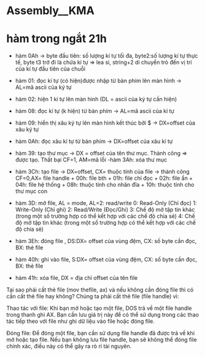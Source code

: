 # Assembly__KMA
# hàm trong ngắt 21h
- hàm 0Ah -> byte đầu tiên: số lượng kí tự tối đa, byte2:số lượng kí tự thực tế, byte t3 trở đi là chứa kí tự => lea si, string+2 di chuyển trỏ đến vị trí của kí tự đầu tiên của chuỗi

- hàm 01: đọc kí tự (có hiện)được nhập từ bàn phím lên màn hình -> AL=mã ascii của ký tự
- hàm 02: hiện 1 kí tự lên màn hình (DL = ascii của ký tự cần hiện)
- hàm 08: đọc kí tự (k hiện) từ bàn phím -> AL=mã ascii của kí tự
- hàm 09: hiển thị xâu ký tự lên màn hình kết thúc bởi $ -> DX=offset của xâu ký tự
- hàm 0Ah: đọc xâu kí tự từ bàn phím -> DX=offset của xâu kí tự

- hàm 39: tạo thư mục -> DX = offset của tên thư mục. Thành công => được tạo. Thất bại CF=1, AM=mã lỗi
-hàm 3Ah: xóa thư mục

- hàm 3Ch: tạo file -> DX=offset, CX= thuộc tính của file -> thành công CF=0,AX= file handle
      + 00h: file bth
      + 01h: file chỉ đọc
      + 02h: file ẩn
      + 04h: file hệ thống
      + 08h: thuộc tính cho nhãn đĩa
      + 10h: thuộc tính cho thư mục con

- hàm 3D: mở file, AL = mode, AL=2: read/write
      0: Read-Only (Chỉ đọc)
      1: Write-Only (Chỉ ghi)
      2: Read/Write (Đọc/Ghi)
      3: Chế độ mở tập tin khác (trong một số trường hợp có thể kết hợp với các chế độ chia sẻ)
      4: Chế độ mở tập tin khác (trong một số trường hợp có thể kết hợp với các chế độ chia sẻ)

- hàm 3Eh: đóng file , DS:DX= offset của vùng đệm, CX: số byte cần đọc, BX: thẻ file

- hàm 40h: ghi vào file, S:DX= offset của vùng đệm, CX: số byte cần đọc, BX: thẻ file
- hàm 41h: xóa file, DX = địa chỉ offset của tên file


Tại sao phải cất thẻ file (mov thefile, ax) và nếu không cần đóng file thì có cần cất thẻ file hay không?
Chúng ta phải cất thẻ file (file handle) vì:

Thao tác với file: Khi bạn mở hoặc tạo một file, DOS trả về một file handle trong thanh ghi AX. Bạn cần lưu giá trị này để có thể sử dụng trong các thao tác tiếp theo với file như ghi dữ liệu vào file hoặc đóng file.

Đóng file: Để đóng một file, bạn cần sử dụng file handle đã được trả về khi mở hoặc tạo file. Nếu bạn không lưu file handle, bạn sẽ không thể đóng file chính xác, điều này có thể gây ra rò rỉ tài nguyên.
